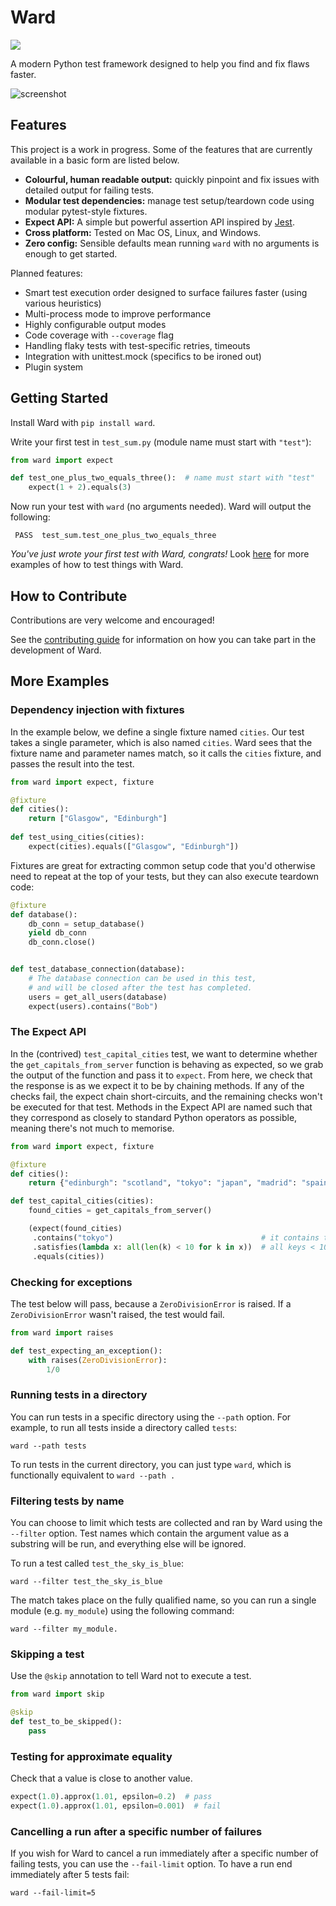# Ward

![](https://github.com/darrenburns/ward/workflows/Ward%20CI/badge.svg)

A modern Python test framework designed to help you find and fix flaws faster.

![screenshot](https://raw.githubusercontent.com/darrenburns/ward/master/screenshot.png)

## Features

This project is a work in progress. Some of the features that are currently available in a basic form are listed below.

* **Colourful, human readable output:** quickly pinpoint and fix issues with detailed output for failing tests.
* **Modular test dependencies:** manage test setup/teardown code using modular pytest-style fixtures.
* **Expect API:** A simple but powerful assertion API inspired by [Jest](https://jestjs.io).
* **Cross platform:** Tested on Mac OS, Linux, and Windows.
* **Zero config:** Sensible defaults mean running `ward` with no arguments is enough to get started.

Planned features:

* Smart test execution order designed to surface failures faster (using various heuristics)
* Multi-process mode to improve performance
* Highly configurable output modes
* Code coverage with `--coverage` flag
* Handling flaky tests with test-specific retries, timeouts
* Integration with unittest.mock (specifics to be ironed out)
* Plugin system

## Getting Started

Install Ward with `pip install ward`.

Write your first test in `test_sum.py` (module name must start with `"test"`):

```python
from ward import expect

def test_one_plus_two_equals_three():  # name must start with "test"
    expect(1 + 2).equals(3)
```

Now run your test with `ward` (no arguments needed). Ward will output the following:

```
 PASS  test_sum.test_one_plus_two_equals_three
```

*You've just wrote your first test with Ward, congrats!* Look [here](#more-examples) for more examples of
how to test things with Ward.

## How to Contribute

Contributions are very welcome and encouraged!

See the [contributing guide](.github/CONTRIBUTING.md) for information on how you can take part in the development of Ward.

## More Examples

### Dependency injection with fixtures

In the example below, we define a single fixture named `cities`.
Our test takes a single parameter, which is also named `cities`.
Ward sees that the fixture name and parameter names match, so it
calls the `cities` fixture, and passes the result into the test.

```python
from ward import expect, fixture

@fixture
def cities():
    return ["Glasgow", "Edinburgh"]
    
def test_using_cities(cities):
    expect(cities).equals(["Glasgow", "Edinburgh"])
```

Fixtures are great for extracting common setup code that you'd otherwise need to repeat at the top of your tests, 
but they can also execute teardown code:

```python
@fixture
def database():
    db_conn = setup_database()
    yield db_conn
    db_conn.close()


def test_database_connection(database):
    # The database connection can be used in this test,
    # and will be closed after the test has completed.
    users = get_all_users(database)
    expect(users).contains("Bob")
```

### The Expect API

In the (contrived) `test_capital_cities` test, we want to determine whether
the `get_capitals_from_server` function is behaving as expected, 
so we grab the output of the function and pass it to `expect`. From
here, we check that the response is as we expect it to be by chaining
methods. If any of the checks fail, the expect chain short-circuits,
and the remaining checks won't be executed for that test. Methods in
the Expect API are named such that they correspond as closely to standard
Python operators as possible, meaning there's not much to memorise.

```python
from ward import expect, fixture

@fixture
def cities():
    return {"edinburgh": "scotland", "tokyo": "japan", "madrid": "spain"}

def test_capital_cities(cities):
    found_cities = get_capitals_from_server()

    (expect(found_cities)
     .contains("tokyo")                                 # it contains the key 'tokyo'
     .satisfies(lambda x: all(len(k) < 10 for k in x))  # all keys < 10 chars
     .equals(cities))
```

### Checking for exceptions

The test below will pass, because a `ZeroDivisionError` is raised. If a `ZeroDivisionError` wasn't raised,
the test would fail.

```python
from ward import raises

def test_expecting_an_exception():
    with raises(ZeroDivisionError):
        1/0
```

### Running tests in a directory

You can run tests in a specific directory using the `--path` option.
For example, to run all tests inside a directory called `tests`:

```text
ward --path tests
```

To run tests in the current directory, you can just type `ward`, which
is functionally equivalent to `ward --path .`


### Filtering tests by name

You can choose to limit which tests are collected and ran by Ward 
using the `--filter` option. Test names which contain the argument value 
as a substring will be run, and everything else will be ignored.

To run a test called `test_the_sky_is_blue`:

```text
ward --filter test_the_sky_is_blue
```

The match takes place on the fully qualified name, so you can run a single
module (e.g. `my_module`) using the following command:

```text
ward --filter my_module.
```

### Skipping a test

Use the `@skip` annotation to tell Ward not to execute a test.

```python
from ward import skip

@skip
def test_to_be_skipped():
    pass
```

### Testing for approximate equality

Check that a value is close to another value.

```python
expect(1.0).approx(1.01, epsilon=0.2)  # pass
expect(1.0).approx(1.01, epsilon=0.001)  # fail
```

### Cancelling a run after a specific number of failures

If you wish for Ward to cancel a run immediately after a specific number of failing tests,
you can use the `--fail-limit` option. To have a run end immediately after 5 tests fail:

```text
ward --fail-limit=5
```
